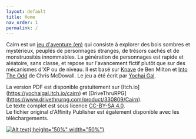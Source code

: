 ```yaml
---
layout: default
title: Home
nav_order: 1
permalink: /
---
```


Cairn est un [jeu d'aventure (en)]((http://questingblog.com/adventure-game-vs-osr)) qui consiste à explorer des bois sombres et mystérieux, peuplés de personnages étranges, de trésors cachés et de monstruosités innommables. La génération de personnages est rapide et aléatoire, sans classe, et repose sur l'avancement fictif plutôt que sur des mécanismes d'XP ou de niveau. Il est basé sur [Knave](https://www.drivethrurpg.com/product/250888/Knave) de Ben Milton et [Into The Odd](https://chrismcdee.itch.io/electric-bastionland) de Chris McDowall. Le jeu a été écrit par [Yochai Gal](https://newschoolrevolution.com).

La version PDF est disponible gratuitement sur [Itch.io] (https://yochaigal.itch.io/cairn) et [DriveThruRPG] (https://www.drivethrurpg.com/product/330809/Cairn).  
Le texte complet est sous licence [CC-BY-SA 4.0](https://creativecommons.org/licenses/by-sa/4.0/).  
Le fichier original d'Affinity Publisher est également disponible avec les téléchargements.

<p></p>

[![Alt text](/img/cairn.svg "Click to embiggen"){:height="50%" width="50%"}](/img/cairn.svg)
